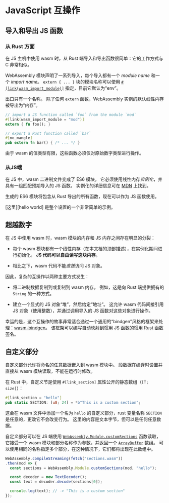 # JavaScript 互操作

## 导入和导出 JS 函数

### 从 Rust 方面 

在 JS 主机中使用 wasm 时，从 Rust 端导入和导出函数很简单：它的工作方式与 C 非常相似。

WebAssembly 模块声明了一系列导入，每个导入都有一个 *module name* 和一个 *import name*。 `extern { ... }` 块的模块名称可以使用 [`#[link(wasm_import_module)]`][wasm_import_module] 指定，目前它默认为“env”。

出口只有一个名称。 除了任何 `extern` 函数，WebAssembly 实例的默认线性内存被导出为“内存”。 

[wasm_import_module]: https://github.com/rust-lang/rust/issues/52090

```rust
// import a JS function called `foo` from the module `mod`
#[link(wasm_import_module = "mod")]
extern { fn foo(); }

// export a Rust function called `bar`
#[no_mangle]
pub extern fn bar() { /* ... */ }
```

由于 wasm 的值类型有限，这些函数必须仅对原始数字类型进行操作。

### 从JS端

在 JS 中，wasm 二进制文件变成了 ES6 模块。 它必须使用线性内存*实例化*，并具有一组匹配预期导入的 JS 函数。 实例化的详细信息可在 [MDN][instantiation] 上找到。 

[instantiation]: https://developer.mozilla.org/en-US/docs/Web/JavaScript/Reference/Global_Objects/WebAssembly/instantiateStreaming

生成的 ES6 模块将包含从 Rust 导出的所有函数，现在可以作为 JS 函数使用。

[这里][hello world] 是整个设置的一个非常简单的示例。 

## 超越数字

在 JS 中使用 wasm 时，wasm 模块的内存和 JS 内存之间存在明显的分裂：

- 每个 wasm 模块都有一个线性内存（在本文档的顶部描述），在实例化期间进行初始化。 **JS 代码可以自由读写这块内存**。

- 相比之下，wasm 代码不能*直接*访问 JS 对象。

因此，复杂的互操作以两种主要方式发生：

- 将二进制数据复制到或复制到 wasm 内存。 例如，这是向 Rust 端提供拥有的 `String` 的一种方式。

- 建立一个显式的 JS 对象“堆”，然后给定“地址”。 这允许 wasm 代码间接引用 JS 对象（使用整数），并通过调用导入的 JS 函数对这些对象进行操作。

幸运的是，这个互操作的故事非常适合通过一个通用的“bindgen”风格的框架来处理：[wasm-bindgen]。 该框架可以编写自动映射到惯用 JS 函数的惯用 Rust 函数签名。

[wasm-bindgen]: https://github.com/rustwasm/wasm-bindgen

## 自定义部分

自定义部分允许将命名的任意数据嵌入到 wasm 模块中。 段数据在编译时设置并直接从 wasm 模块读取，不能在运行时修改。

在 Rust 中，自定义节是使用 `#[link_section]` 属性公开的静态数组（`[T; size]`）：

```rust
#[link_section = "hello"]
pub static SECTION: [u8; 24] = *b"This is a custom section";
```

这会在 wasm 文件中添加一个名为 `hello` 的自定义部分，rust 变量名称 `SECTION` 是任意的，更改它不会改变行为。 这里的内容是文本字节，但可以是任何任意数据。

自定义部分可以在 JS 端使用 [`WebAssembly.Module.customSections`] 函数读取，它接受一个 wasm 模块和部分名称作为参数，并返回一个 [`ArrayBuffer`] 数组。 可以使用相同的名称指定多个部分，在这种情况下，它们都将出现在此数组中。

```js
WebAssembly.compileStreaming(fetch("sections.wasm"))
.then(mod => {
  const sections = WebAssembly.Module.customSections(mod, "hello");

  const decoder = new TextDecoder();
  const text = decoder.decode(sections[0]);

  console.log(text); // -> "This is a custom section"
});
```

[`ArrayBuffer`]: https://developer.mozilla.org/en-US/docs/Web/JavaScript/Reference/Global_Objects/ArrayBuffer
[`WebAssembly.Module.customSections`]: https://developer.mozilla.org/en-US/docs/Web/JavaScript/Reference/Global_Objects/WebAssembly/Module/customSections
